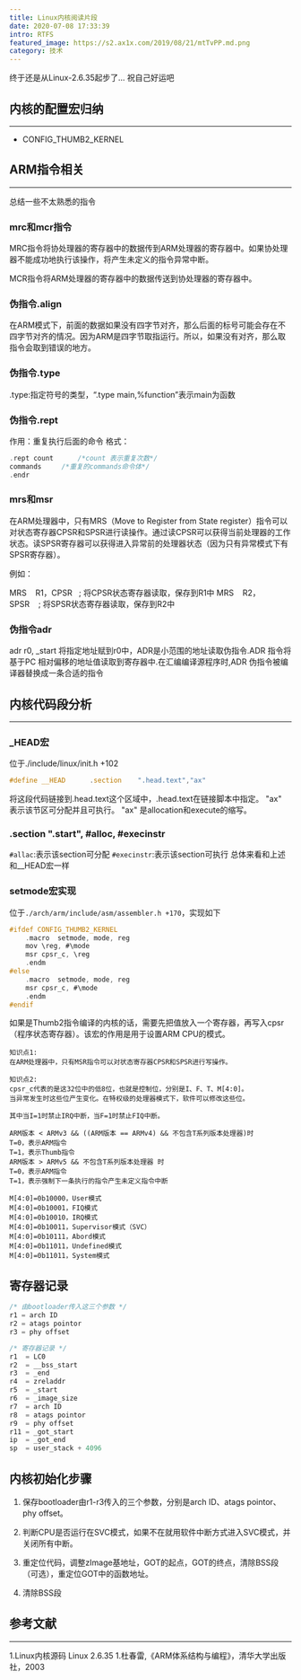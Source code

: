 ```yaml
---
title: Linux内核阅读片段
date: 2020-07-08 17:33:39
intro: RTFS
featured_image: https://s2.ax1x.com/2019/08/21/mtTvPP.md.png
category: 技术
---
```


终于还是从Linux-2.6.35起步了...
祝自己好运吧

## 内核的配置宏归纳
***
* CONFIG_THUMB2_KERNEL

## ARM指令相关
***
总结一些不太熟悉的指令

### mrc和mcr指令
MRC指令将协处理器的寄存器中的数据传到ARM处理器的寄存器中。如果协处理器不能成功地执行该操作，将产生未定义的指令异常中断。

MCR指令将ARM处理器的寄存器中的数据传送到协处理器的寄存器中。

### 伪指令.align
在ARM模式下，前面的数据如果没有四字节对齐，那么后面的标号可能会存在不四字节对齐的情况。因为ARM是四字节取指运行。所以，如果没有对齐，那么取指令会取到错误的地方。

### 伪指令.type
.type:指定符号的类型，“.type main,%function”表示main为函数

### 伪指令.rept
作用：重复执行后面的命令
格式：
```C
.rept count      /*count 表示重复次数*/
commands     /*重复的commands命令体*/
.endr
```

### mrs和msr  
在ARM处理器中，只有MRS（Move to Register from State register）指令可以对状态寄存器CPSR和SPSR进行读操作。通过读CPSR可以获得当前处理器的工作状态。读SPSR寄存器可以获得进入异常前的处理器状态（因为只有异常模式下有SPSR寄存器）。

例如：

MRS    R1，CPSR   ; 将CPSR状态寄存器读取，保存到R1中
MRS    R2，SPSR    ; 将SPSR状态寄存器读取，保存到R2中

### 伪指令adr
adr    r0, _start 
将指定地址赋到r0中，ADR是小范围的地址读取伪指令.ADR 指令将基于PC 相对偏移的地址值读取到寄存器中.在汇编编译源程序时,ADR 伪指令被编译器替换成一条合适的指令

## 内核代码段分析
***
### _HEAD宏
位于./include/linux/init.h +102
```C
#define __HEAD		.section	".head.text","ax"
```
将这段代码链接到.head.text这个区域中，.head.text在链接脚本中指定。
"ax" 表示该节区可分配并且可执行。
"ax" 是allocation和execute的缩写。

### .section ".start", #alloc, #execinstr
`#allac`:表示该section可分配
`#execinstr`:表示该section可执行
总体来看和上述和__HEAD宏一样

### setmode宏实现
位于`./arch/arm/include/asm/assembler.h +170`，实现如下
```c
#ifdef CONFIG_THUMB2_KERNEL
	.macro	setmode, mode, reg
	mov	\reg, #\mode
	msr	cpsr_c, \reg
	.endm
#else
	.macro	setmode, mode, reg
	msr	cpsr_c, #\mode
	.endm
#endif
```
如果是Thumb2指令编译的内核的话，需要先把值放入一个寄存器，再写入cpsr（程序状态寄存器）。该宏的作用是用于设置ARM CPU的模式。

```
知识点1: 
在ARM处理器中，只有MSR指令可以对状态寄存器CPSR和SPSR进行写操作。

知识点2: 
cpsr_c代表的是这32位中的低8位，也就是控制位，分别是I、F、T、M[4:0]。
当异常发生时这些位产生变化。在特权级的处理器模式下，软件可以修改这些位。

其中当I=1时禁止IRQ中断，当F=1时禁止FIQ中断。

ARM版本 < ARMv3 && ((ARM版本 == ARMv4) && 不包含T系列版本处理器)时
T=0，表示ARM指令
T=1，表示Thumb指令
ARM版本 > ARMv5 && 不包含T系列版本处理器 时
T=0，表示ARM指令
T=1，表示强制下一条执行的指令产生未定义指令中断

M[4:0]=0b10000，User模式
M[4:0]=0b10001，FIQ模式
M[4:0]=0b10010，IRQ模式
M[4:0]=0b10011，Supervisor模式（SVC）
M[4:0]=0b10111，Abord模式
M[4:0]=0b11011，Undefined模式
M[4:0]=0b11011，System模式
```

## 寄存器记录
```c
/* 由bootloader传入这三个参数 */
r1 = arch ID
r2 = atags pointor
r3 = phy offset

/* 寄存器记录 */
r1  = LC0
r2  = __bss_start
r3  = _end
r4  = zreladdr
r5  = _start
r6  = _image_size
r7  = arch ID
r8  = atags pointor
r9  = phy offset
r11 = _got_start
ip  = _got_end
sp  = user_stack + 4096

```

## 内核初始化步骤
1. 保存bootloader由r1-r3传入的三个参数，分别是arch ID、atags pointor、phy offset。

2. 判断CPU是否运行在SVC模式，如果不在就用软件中断方式进入SVC模式，并关闭所有中断。

3. 重定位代码，调整zImage基地址，GOT的起点，GOT的终点，清除BSS段（可选），重定位GOT中的函数地址。

4. 清除BSS段



## 参考文献
***
1.Linux内核源码 Linux 2.6.35
1.杜春雷,《ARM体系结构与编程》，清华大学出版社，2003